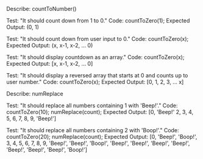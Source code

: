 Describe: countToNumber()

  Test: "It should count down from 1 to 0."
  Code:
  countToZero(1);
  Expected Output: (0, 1)

  Test: "It should count down from user input to 0."
  Code:
  countToZero(x);
  Expected Output: (x, x-1, x-2, ... 0)

  Test: "It should display countdown as an array."
  Code:
  countToZero(x);
  Expected Output: [x, x-1, x-2, ... 0]

  Test: "It should display a reversed array that starts at 0 and counts up to user number."
  Code:
  countToZero(x);
  Expected Output: [0, 1, 2, 3, ... x]

Describe: numReplace

  Test: "It should replace all numbers containing 1 with 'Beep!'."
  Code:
  countToZero(10);
  numReplace(count);
  Expected Output: [0, 'Beep!' 2, 3, 4, 5, 6, 7, 8, 9, 'Beep!']

  Test: "It should replace all numbers containing 2 with 'Boop!'."
  Code:
  countToZero(20);
  numReplace(count);
  Expected Output: [0, 'Beep!', 'Boop!', 3, 4, 5, 6, 7, 8, 9, 'Beep!', 'Beep!', 'Boop!', 'Beep!', 'Beep!', 'Beep!', 'Beep!', 'Beep!', 'Beep!', 'Beep!', 'Boop!']
